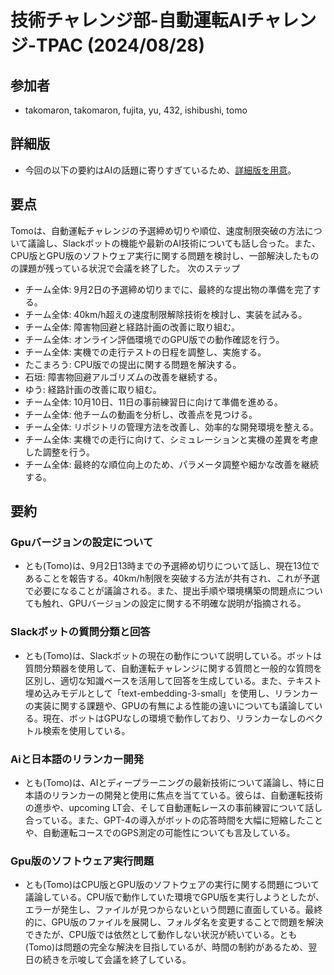 # 技術チャレンジ部-自動運転AIチャレンジ-TPAC (2024/08/28)
## 参加者
- takomaron, takomaron, fujita, yu, 432, ishibushi, tomo

## 詳細版
- 今回の以下の要約はAIの話題に寄りすぎているため、[詳細版を用意](20240828_detail.md)。

## 要点
Tomoは、自動運転チャレンジの予選締め切りや順位、速度制限突破の方法について議論し、Slackボットの機能や最新のAI技術についても話し合った。また、CPU版とGPU版のソフトウェア実行に関する問題を検討し、一部解決したものの課題が残っている状況で会議を終了した。
次のステップ
- チーム全体: 9月2日の予選締め切りまでに、最終的な提出物の準備を完了する。
- チーム全体: 40km/h超えの速度制限解除技術を検討し、実装を試みる。
- チーム全体: 障害物回避と経路計画の改善に取り組む。
- チーム全体: オンライン評価環境でのGPU版での動作確認を行う。
- チーム全体: 実機での走行テストの日程を調整し、実施する。
- たこまろう: CPU版での提出に関する問題を解決する。
- 石垣: 障害物回避アルゴリズムの改善を継続する。
- ゆう: 経路計画の改善に取り組む。
- チーム全体: 10月10日、11日の事前練習日に向けて準備を進める。
- チーム全体: 他チームの動画を分析し、改善点を見つける。
- チーム全体: リポジトリの管理方法を改善し、効率的な開発環境を整える。
- チーム全体: 実機での走行に向けて、シミュレーションと実機の差異を考慮した調整を行う。
- チーム全体: 最終的な順位向上のため、パラメータ調整や細かな改善を継続する。

## 要約
### Gpuバージョンの設定について
- とも(Tomo)は、9月2日13時までの予選締め切りについて話し、現在13位であることを報告する。40km/h制限を突破する方法が共有され、これが予選で必要になることが議論される。また、提出手順や環境構築の問題点についても触れ、GPUバージョンの設定に関する不明確な説明が指摘される。
### Slackボットの質問分類と回答
- とも(Tomo)は、Slackボットの現在の動作について説明している。ボットは質問分類器を使用して、自動運転チャレンジに関する質問と一般的な質問を区別し、適切な知識ベースを活用して回答を生成している。また、テキスト埋め込みモデルとして「text-embedding-3-small」を使用し、リランカーの実装に関する課題や、GPUの有無による性能の違いについても議論している。現在、ボットはGPUなしの環境で動作しており、リランカーなしのベクトル検索を使用している。
### Aiと日本語のリランカー開発
- とも(Tomo)は、AIとディープラーニングの最新技術について議論し、特に日本語のリランカーの開発と使用に焦点を当てている。彼らは、自動運転技術の進歩や、upcoming LT会、そして自動運転レースの事前練習について話し合っている。また、GPT-4の導入がボットの応答時間を大幅に短縮したことや、自動運転コースでのGPS測定の可能性についても言及している。
### Gpu版のソフトウェア実行問題
- とも(Tomo)はCPU版とGPU版のソフトウェアの実行に関する問題について議論している。CPU版で動作していた環境でGPU版を実行しようとしたが、エラーが発生し、ファイルが見つからないという問題に直面している。最終的に、GPU版のファイルを展開し、フォルダ名を変更することで問題を解決できたが、CPU版では依然として動作しない状況が続いている。とも(Tomo)は問題の完全な解決を目指しているが、時間の制約があるため、翌日の続きを示唆して会議を終了している。
